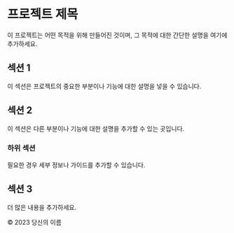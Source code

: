 
<h1>프로젝트 제목</h1>

<p>
    이 프로젝트는 어떤 목적을 위해 만들어진 것이며, 그 목적에 대한 간단한 설명을 여기에 추가하세요.
</p>

<h2>섹션 1</h2>

<p>
    이 섹션은 프로젝트의 중요한 부분이나 기능에 대한 설명을 넣을 수 있습니다.
</p>

<h2>섹션 2</h2>

<p>
    이 섹션은 다른 부분이나 기능에 대한 설명을 추가할 수 있는 곳입니다.
</p>

<h3>하위 섹션</h3>

<p>
    필요한 경우 세부 정보나 가이드를 추가할 수 있습니다.
</p>

<h2>섹션 3</h2>

<p>
    더 많은 내용을 추가하세요.
</p>

<footer>
    &copy; 2023 당신의 이름
</footer>
